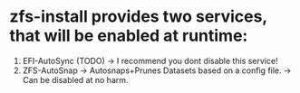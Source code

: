 # zfs-install provides two services, that will be enabled at runtime:
1. EFI-AutoSync (TODO)
    -> I recommend you dont disable this service!
2. ZFS-AutoSnap -> Autosnaps+Prunes Datasets based on a config file.
    -> Can be disabled at no harm.
